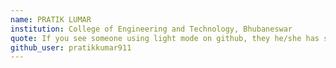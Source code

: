 ```yaml
---
name: PRATIK LUMAR
institution: College of Engineering and Technology, Bhubaneswar
quote: If you see someone using light mode on github, they he/she has some serious issues.
github_user: pratikkumar911
---
```

